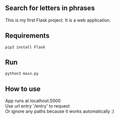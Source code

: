 Search for letters in phrases
-------------
This is my first Flask project. It is a web application.

Requirements
-------------
```
pip3 install Flask
```

Run
-------------
```
python3 main.py
```

How to use
------------
App runs at localhost:5000              
Use url entry '/entry' to request             
Or ignore any paths because it works automatically :)
 

